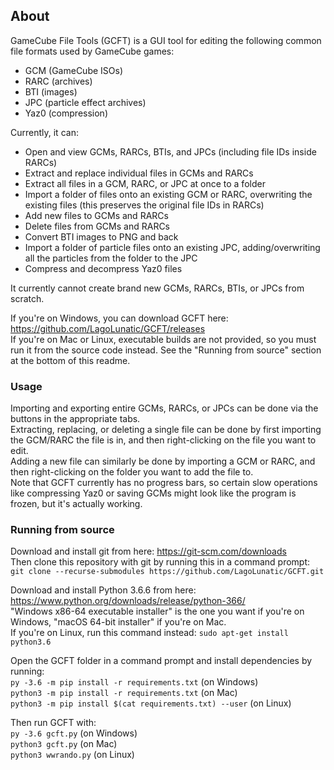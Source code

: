 
## About

GameCube File Tools (GCFT) is a GUI tool for editing the following common file formats used by GameCube games:
* GCM (GameCube ISOs)
* RARC (archives)
* BTI (images)
* JPC (particle effect archives)
* Yaz0 (compression)

Currently, it can:
* Open and view GCMs, RARCs, BTIs, and JPCs (including file IDs inside RARCs)
* Extract and replace individual files in GCMs and RARCs
* Extract all files in a GCM, RARC, or JPC at once to a folder
* Import a folder of files onto an existing GCM or RARC, overwriting the existing files (this preserves the original file IDs in RARCs)
* Add new files to GCMs and RARCs
* Delete files from GCMs and RARCs
* Convert BTI images to PNG and back
* Import a folder of particle files onto an existing JPC, adding/overwriting all the particles from the folder to the JPC
* Compress and decompress Yaz0 files

It currently cannot create brand new GCMs, RARCs, BTIs, or JPCs from scratch.  

If you're on Windows, you can download GCFT here: <https://github.com/LagoLunatic/GCFT/releases>  
If you're on Mac or Linux, executable builds are not provided, so you must run it from the source code instead. See the "Running from source" section at the bottom of this readme.  

### Usage

Importing and exporting entire GCMs, RARCs, or JPCs can be done via the buttons in the appropriate tabs.  
Extracting, replacing, or deleting a single file can be done by first importing the GCM/RARC the file is in, and then right-clicking on the file you want to edit.  
Adding a new file can similarly be done by importing a GCM or RARC, and then right-clicking on the folder you want to add the file to.  
Note that GCFT currently has no progress bars, so certain slow operations like compressing Yaz0 or saving GCMs might look like the program is frozen, but it's actually working.  

### Running from source

Download and install git from here: https://git-scm.com/downloads  
Then clone this repository with git by running this in a command prompt:  
`git clone --recurse-submodules https://github.com/LagoLunatic/GCFT.git`  

Download and install Python 3.6.6 from here: https://www.python.org/downloads/release/python-366/  
"Windows x86-64 executable installer" is the one you want if you're on Windows, "macOS 64-bit installer" if you're on Mac.  
If you're on Linux, run this command instead: `sudo apt-get install python3.6`  

Open the GCFT folder in a command prompt and install dependencies by running:  
`py -3.6 -m pip install -r requirements.txt` (on Windows)  
`python3 -m pip install -r requirements.txt` (on Mac)  
`python3 -m pip install $(cat requirements.txt) --user` (on Linux)  

Then run GCFT with:  
`py -3.6 gcft.py` (on Windows)  
`python3 gcft.py` (on Mac)  
`python3 wwrando.py` (on Linux)  
